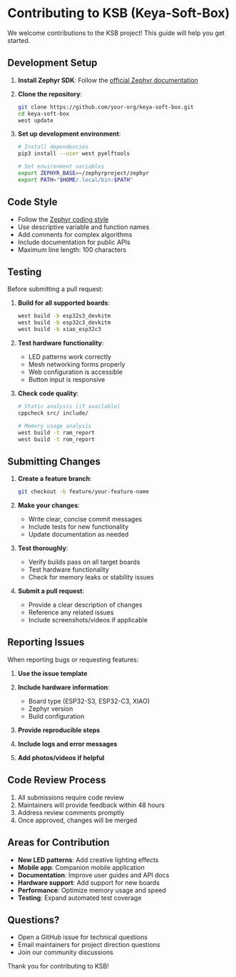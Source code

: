 # Contributing to KSB (Keya-Soft-Box)

We welcome contributions to the KSB project! This guide will help you get started.

## Development Setup

1. **Install Zephyr SDK**: Follow the [official Zephyr documentation](https://docs.zephyrproject.org/latest/develop/getting_started/index.html)

2. **Clone the repository**:
   ```bash
   git clone https://github.com/your-org/keya-soft-box.git
   cd keya-soft-box
   west update
   ```

3. **Set up development environment**:
   ```bash
   # Install dependencies
   pip3 install --user west pyelftools

   # Set environment variables
   export ZEPHYR_BASE=~/zephyrproject/zephyr
   export PATH="$HOME/.local/bin:$PATH"
   ```

## Code Style

- Follow the [Zephyr coding style](https://docs.zephyrproject.org/latest/contribute/guidelines.html#coding-style)
- Use descriptive variable and function names
- Add comments for complex algorithms
- Include documentation for public APIs
- Maximum line length: 100 characters

## Testing

Before submitting a pull request:

1. **Build for all supported boards**:
   ```bash
   west build -b esp32s3_devkitm
   west build -b esp32c3_devkitm  
   west build -b xiao_esp32c3
   ```

2. **Test hardware functionality**:
   - LED patterns work correctly
   - Mesh networking forms properly
   - Web configuration is accessible
   - Button input is responsive

3. **Check code quality**:
   ```bash
   # Static analysis (if available)
   cppcheck src/ include/

   # Memory usage analysis
   west build -t ram_report
   west build -t rom_report
   ```

## Submitting Changes

1. **Create a feature branch**:
   ```bash
   git checkout -b feature/your-feature-name
   ```

2. **Make your changes**:
   - Write clear, concise commit messages
   - Include tests for new functionality
   - Update documentation as needed

3. **Test thoroughly**:
   - Verify builds pass on all target boards
   - Test hardware functionality
   - Check for memory leaks or stability issues

4. **Submit a pull request**:
   - Provide a clear description of changes
   - Reference any related issues
   - Include screenshots/videos if applicable

## Reporting Issues

When reporting bugs or requesting features:

1. **Use the issue template**
2. **Include hardware information**:
   - Board type (ESP32-S3, ESP32-C3, XIAO)
   - Zephyr version
   - Build configuration

3. **Provide reproducible steps**
4. **Include logs and error messages**
5. **Add photos/videos if helpful**

## Code Review Process

1. All submissions require code review
2. Maintainers will provide feedback within 48 hours
3. Address review comments promptly
4. Once approved, changes will be merged

## Areas for Contribution

- **New LED patterns**: Add creative lighting effects
- **Mobile app**: Companion mobile application
- **Documentation**: Improve user guides and API docs
- **Hardware support**: Add support for new boards
- **Performance**: Optimize memory usage and speed
- **Testing**: Expand automated test coverage

## Questions?

- Open a GitHub issue for technical questions
- Email maintainers for project direction questions
- Join our community discussions

Thank you for contributing to KSB!